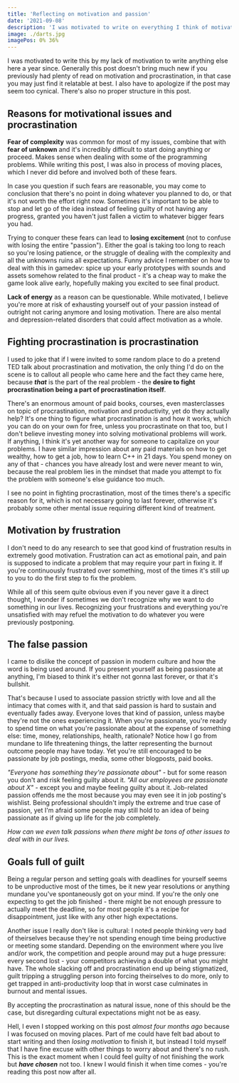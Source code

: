 ```yaml
---
title: 'Reflecting on motivation and passion'
date: '2021-09-08'
description: 'I was motivated to write on everything I think of motivational issues because of my lack of motivation to write anything a year since.'
image: ./darts.jpg
imagePos: 0% 36%
---
```


I was motivated to write this by my lack of motivation to write anything else here a year since. Generally this post doesn't bring much new if you previously had plenty of read on motivation and procrastination, in that case you may just find it relatable at best. I also have to apologize if the post may seem too cynical. There's also no proper structure in this post.

## **Reasons for motivational issues and procrastination**

**Fear of complexity** was common for most of my issues, combine that with **fear of unknown** and it's incredibly difficult to start doing anything or proceed. Makes sense when dealing with some of the programming problems. While writing this post, I was also in process of moving places, which I never did before and involved both of these fears.

In case you question if such fears are reasonable, you may come to conclusion that there's no point in doing whatever you planned to do, or that it's not worth the effort right now. Sometimes it's important to be able to stop and let go of the idea instead of feeling guilty of not having any progress, granted you haven't just fallen a victim to whatever bigger fears you had.

Trying to conquer these fears can lead to **losing excitement** (not to confuse with losing the entire "passion"). Either the goal is taking too long to reach so you're losing patience, or the struggle of dealing with the complexity and all the unknowns ruins all expectations. Funny advice I remember on how to deal with this in gamedev: spice up your early prototypes with sounds and assets somehow related to the final product - it's a cheap way to make the game look alive early, hopefully making you excited to see final product.

**Lack of energy** as a reason can be questionable. While motivated, I believe you're more at risk of exhausting yourself out of your passion instead of outright not caring anymore and losing motivation. There are also mental and depression-related disorders that could affect motivation as a whole.

## **Fighting procrastination is procrastination**

I used to joke that if I were invited to some random place to do a pretend TED talk about procrastination and motivation, the only thing I'd do on the scene is to callout all people who came here and the fact they came here, because ***that*** is the part of the real problem - the **desire to fight procrastination being a part of procrastination itself**.

There's an enormous amount of paid books, courses, even masterclasses on topic of procrastination, motivation and productivity, yet do they actually help? It's one thing to figure what procrastination is and how it works, which you can do on your own for free, unless you procrastinate on that too, but I don't believe investing money into solving motivational problems will work. If anything, I think it's yet another way for someone to capitalize on your problems. I have similar impression about any paid materials on how to get wealthy, how to get a job, how to learn C++ in 21 days. You spend money on any of that - chances you have already lost and were never meant to win, because the real problem lies in the mindset that made you attempt to fix the problem with someone's else guidance too much.

I see no point in fighting procrastination, most of the times there's a specific reason for it, which is not necessary going to last forever, otherwise it's probably some other mental issue requiring different kind of treatment.

## **Motivation by frustration**

I don't need to do any research to see that good kind of frustration results in extremely good motivation. Frustration can act as emotional pain, and pain is supposed to indicate a problem that may require your part in fixing it. If you're continuously frustrated over something, most of the times it's still up to you to do the first step to fix the problem.

While all of this seem quite obvious even if you never gave it a direct thought, I wonder if sometimes we don't recognize why we want to do something in our lives. Recognizing your frustrations and everything you're unsatisfied with may refuel the motivation to do whatever you were previously postponing.

## **The false passion**

I came to dislike the concept of passion in modern culture and how the word is being used around. If you present yourself as being passionate at anything, I'm biased to think it's either not gonna last forever, or that it's bullshit.

That's because I used to associate passion strictly with love and all the intimacy that comes with it, and that said passion is hard to sustain and eventually fades away. Everyone loves that kind of passion, unless maybe they're not the ones experiencing it. When you're passionate, you're ready to spend time on what you're passionate about at the expense of something else: time, money, relationships, health, rationale? Notice how I go from mundane to life threatening things, the latter representing the burnout outcome people may have today. Yet you're still encouraged to be passionate by job postings, media, some other blogposts, paid books.

*"Everyone has something they're passionate about"* - but for some reason you don't and risk feeling guilty about it. *"All our employees are passionate about X"* - except you and maybe feeling guilty about it. Job-related passion offends me the most because you may even see it in job posting's wishlist. Being professional shouldn't imply the extreme and true case of passion, yet I'm afraid some people may still hold to an idea of being passionate as if giving up life for the job completely.

*How can we even talk passions when there might be tons of other issues to deal with in our lives.*

## **Goals full of guilt**

Being a regular person and setting goals with deadlines for yourself seems to be unproductive most of the times, be it new year resolutions or anything mundane you've spontaneously got on your mind. If you're the only one expecting to get the job finished - there might be not enough pressure to actually meet the deadline, so for most people it's a recipe for disappointment, just like with any other high expectations.

Another issue I really don't like is cultural: I noted people thinking very bad of theirselves because they're not spending enough time being productive or meeting some standard. Depending on the environment where you live and/or work, the competition and people around may put a huge pressure: every second lost - your competitors achieving a double of what you might have. The whole slacking off and procrastination end up being stigmatized, guilt tripping a struggling person into forcing theirselves to do more, only to get trapped in anti-productivity loop that in worst case culminates in burnout and mental issues.

By accepting the procrastination as natural issue, none of this should be the case, but disregarding cultural expectations might not be as easy.

Hell, I even I stopped working on this post *almost four months ago* because I was focused on moving places. Part of me could have felt bad about to start writing and then *losing motivation* to finish it, but instead I told myself that I have fine excuse with other things to worry about and there's no rush. This is the exact moment when I could feel guilty of not finishing the work but ***have chosen*** not too. I knew I would finish it when time comes - you're reading this post now after all.
